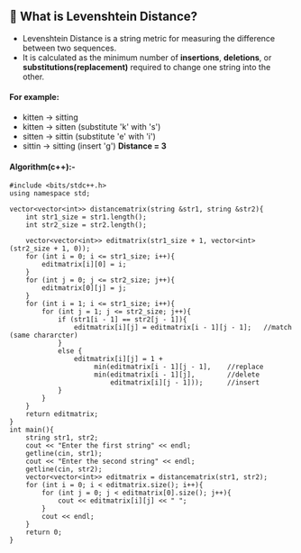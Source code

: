 ## 🧠 What is Levenshtein Distance?

* Levenshtein Distance is a string metric for measuring the difference between two sequences. 
* It is calculated as the minimum number of **insertions**, **deletions**, or **substitutions(replacement)** required to change one string into the other.

####  For example:
* kitten → sitting
* kitten → sitten (substitute 'k' with 's')
* sitten → sittin (substitute 'e' with 'i')
* sittin → sitting (insert 'g')
**Distance = 3**

#### Algorithm(c++):-
```
#include <bits/stdc++.h>
using namespace std;

vector<vector<int>> distancematrix(string &str1, string &str2){
    int str1_size = str1.length();
    int str2_size = str2.length();
    
    vector<vector<int>> editmatrix(str1_size + 1, vector<int>(str2_size + 1, 0));
    for (int i = 0; i <= str1_size; i++){        
        editmatrix[i][0] = i;
    }
    for (int j = 0; j <= str2_size; j++){      
        editmatrix[0][j] = j;       
    }
    for (int i = 1; i <= str1_size; i++){
        for (int j = 1; j <= str2_size; j++){
            if (str1[i - 1] == str2[j - 1]){
                editmatrix[i][j] = editmatrix[i - 1][j - 1];   //match (same chararcter)
            }
            else {
                editmatrix[i][j] = 1 +
                     min(editmatrix[i - 1][j - 1],    //replace
                     min(editmatrix[i - 1][j],        //delete
                         editmatrix[i][j - 1]));      //insert
            }
        }
    }
    return editmatrix;
}
int main(){
    string str1, str2;
    cout << "Enter the first string" << endl;
    getline(cin, str1);
    cout << "Enter the second string" << endl;
    getline(cin, str2);
    vector<vector<int>> editmatrix = distancematrix(str1, str2);
    for (int i = 0; i < editmatrix.size(); i++){
        for (int j = 0; j < editmatrix[0].size(); j++){
            cout << editmatrix[i][j] << " ";
        }
        cout << endl;
    }
    return 0;
}
```